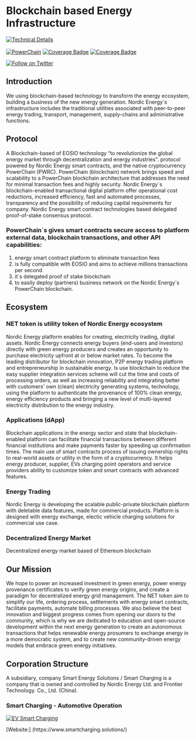 

# Blockchain based Energy Infrastructure
</p>
   <a rel="technical_details" href="http://powerchain.nordicenergy.io/documents/whitepaper/1.0/"><img alt="Technical Details" style="border-width:0" src="https://nordicenergy.co/l/documents/1.0/88x31.png" /></a><br /><br />
   <a href="https://nordicenergy.io/services/trading-platform-client"><img src="https://nordicenergy.io/services/trading-platform-client/branch/master/graph/badge.svg" alt="PowerChain"></a>
   <a href="https://nordicenergy.io/services/powerchain/trading-platform-client"><img src="https://img.nordicenergy.io/powerchain/coverage-powerchain-blockchain.svg" alt="Coverage Badge"></a>
   <a href="https://bitbucket.org/nordicenergy/frontend/addon/pipelines/home#!/results/powerchain"><img src="https://img.powerchain.nordicenergy.io/badge/build-success-dark-blue.svg" alt="Coverage Badge"></a>
</p>
<p align="left">
    <a href="https://twitter.com/intent/follow?screen_name=Nordic_Energy"><img src="https://img.shields.io/twitter/follow/Nordic_Energy.svg?style=social&label=Follow%20@Nordic_Energy" alt="Follow on Twitter"></a>  
</p>



## Introduction
We using blockchain-based technology to transform the energy ecosystem, building a business of the new energy generation. Nordic Energy´s infrastructure includes the traditional utilities associated with peer-to-peer energy trading, transport, management, supply-chains and administrative functions.
</p>


## Protocol
A Blockchain-based of EOSIO technology “to revolutionize the global energy market through decentralization and energy industries". protocol powered by Nordic Energy smart contracts, and the native cryptocurrency PowerChain (PWRC). PowerChain (blockchain) network brings speed and scalability to a PowerChain blockchain architecture that addresses the need for minimal transaction fees and highly security. Nordic Energy´s blockchain-enabled transactional digital platform offer operational cost reductions, increased efficiency, fast and automated processes, transparency and the possibility of reducing capital requirements for company. Nordic Energy smart contract technologies based delegated proof-of-stake consensus protocol. 
</p>

### PowerChain´s gives smart contracts secure access to platform external data, blockchain transactions, and other API capabilities:

1. energy smart contract platform to eliminate transaction fees
2. is fully compatible with EOSIO and aims to achieve millions transactions per second
3. it´s delegated proof of stake blockchain 
4. to easily deploy (partners) business network on the Nordic Energy´s PowerChain blockchain.



## Ecosystem


### NET token is utility token of Nordic Energy ecosystem

Nordic Energy platform enables for creating, electricity trading, digital assets. Nordic Energy connects energy buyers (end-users and investors) directly with green energy producers and creates an opportunity to purchase electricity upfront at or below market rates. To become the leading distributor for blockchain innovation, P2P energy trading platform and entrepreneurship in sustainable energy. Is use blockchain to reduce the easy supplier integration services scheme will cut the time and costs of processing orders, as well as increasing reliability and integrating better with customers’ own (clean) electricity generating systems, technology, using the platform to authenticate the provenance of 100% clean energy, energy efficiency products and bringing a new level of multi-layered electricity distribution to the energy industry.
</p>


### Applications (dApp)
Blockchain applications in the energy sector and state that blockchain-enabled platform can facilitate financial transactions between different financial institutions and make payments faster by speeding up confirmation times. The main use of smart contracts process of issuing ownership rights to real-world assets or utility in the form of a cryptocurrency. It helps energy producer, supplier, EVs charging point operators and  service providers ability to customize token and smart contracts with advanced features.
</p>


### Energy Trading
Nordic Energy is developing the scalable public-private blockchain platform with deletable data features, made for commercial products. Platform is designed with energy exchange, electic vehicle charging solutions for commercial use case.
</p>


### Decentralized Energy Market
Decentralized energy market based of Ethereum blockchain
</p>



## Our Mission
We hope to power an increased investment in green energy, power energy provenance certificates to verify green energy origins, and create a paradigm for decentralized energy grid management. The NET token aim to simplify our life, ordering process, settlements with energy smart contracts, facilitate payments, automate billing processes. We also believe the best innovation and biggest progress comes from opening our doors to the community, which is why we are dedicated to education and open-source development within the next energy generation to create an autonomous transactions that helps renewable energy prosumers to exchange energy in a more democratic system, and to create new community-driven energy models that embrace green energy initiatives.
</p>


## Corporation Structure
A subsidiary, company Smart Energy Solutions / Smart Charging is a company that is owned and controlled by Nordic Energy Ltd. and Frontier Technology. Co., Ltd. (China). 
</p>



### Smart Charging - Automotive Operation
</p>
 <p align="left"><a href="https://twitter.com/intent/follow?screen_name=Nordic_Energy"><img    src="https://img.smartcharging.solutions/badge/coverage.svg" alt="EV Smart Charging"></a> 
</p>   
 [Website:] (https://www.smartcharging.solutions/)
</p>


